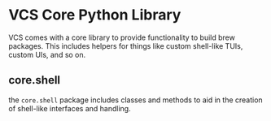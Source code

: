 ﻿# VCS Core Python Library

VCS comes with a core library to provide functionality to build brew packages. This includes helpers for things like custom shell-like TUIs, custom UIs, and so on.

## core.shell

the `core.shell` package includes classes and methods to aid in the creation of shell-like interfaces and handling.

